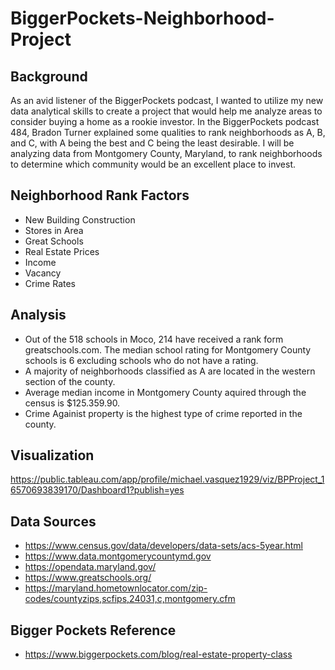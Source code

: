 # BiggerPockets-Neighborhood-Project

## Background
As an avid listener of the BiggerPockets podcast, I wanted to utilize my new data analytical skills to create a project that would help me analyze areas to consider buying a home as a rookie investor. In the BiggerPockets podcast 484, Bradon Turner explained some qualities to rank neighborhoods as A, B, and C, with A being the best and C being the least desirable. I will be analyzing data from Montgomery County, Maryland, to rank neighborhoods to determine which community would be an excellent place to invest.

## Neighborhood Rank Factors
- New Building Construction
- Stores in Area
- Great Schools
- Real Estate Prices
- Income
- Vacancy
- Crime Rates

## Analysis
- Out of the 518 schools in Moco, 214 have received a rank form greatschools.com. The median school rating for Montgomery County schools is 6 excluding schools who do not have a rating.
- A majority of neighborhoods classified as A are located in the western section of the county.
- Average median income in Montgomery County aquired through the census is $125.359.90.
- Crime Againist property is the highest type of crime reported in the county.


## Visualization
https://public.tableau.com/app/profile/michael.vasquez1929/viz/BPProject_16570693839170/Dashboard1?publish=yes

## Data Sources
- https://www.census.gov/data/developers/data-sets/acs-5year.html
- https://www.data.montgomerycountymd.gov 
- https://opendata.maryland.gov/
- https://www.greatschools.org/
- https://maryland.hometownlocator.com/zip-codes/countyzips,scfips,24031,c,montgomery.cfm

## Bigger Pockets Reference
- https://www.biggerpockets.com/blog/real-estate-property-class
